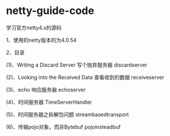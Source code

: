 # netty-guide-code
学习官方netty4.x的源码

1、使用的netty版本的为4.0.54

2、目录

(1)、Writing a Discard Server 写个抛弃服务器
	discardserver

(2)、Looking into the Received Data 查看收到的数据
	receiveserver

(3)、echo 响应服务器
	echoserver

(4)、时间服务器
	TimeServerHandler
	
(5)、时间服务器之拆解包问题
	streambasedtransport
	
(6)、传输pojo对象，而非Bytebuf
	pojoinsteadbuf